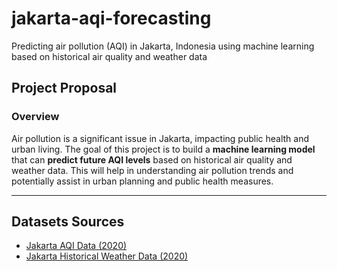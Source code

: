 # jakarta-aqi-forecasting
Predicting air pollution (AQI) in Jakarta, Indonesia using machine learning based on historical air quality and weather data

## Project Proposal
### **Overview**
Air pollution is a significant issue in Jakarta, impacting public health and urban living. The goal of this project is to build a **machine learning model** that can **predict future AQI levels** based on historical air quality and weather data. This will help in understanding air pollution trends and potentially assist in urban planning and public health measures.

---


## Datasets Sources
- [Jakarta AQI Data (2020)](https://www.kaggle.com/datasets/senadu34/air-quality-index-in-jakarta-2010-2021)
- [Jakarta Historical Weather Data (2020)](https://www.visualcrossing.com/weather-history/Jakarta,%20Indonesia/us/2020-01-01/2020-12-31/)

